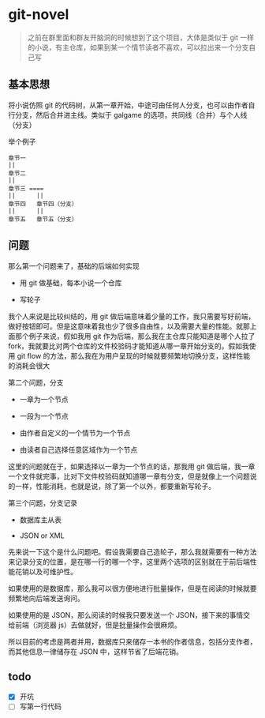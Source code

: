 # git-novel

> 之前在群里面和群友开脑洞的时候想到了这个项目，大体是类似于 git 一样的小说，有主仓库，如果到某一个情节读者不喜欢，可以拉出来一个分支自己写

## 基本思想

将小说仿照 git 的代码树，从第一章开始，中途可由任何人分支，也可以由作者自行分支，然后合并进主线。类似于 galgame 的选项，共同线（合并）与个人线（分支）

举个例子

```text
章节一
||
章节二
||
章节三 ====
||      ||
章节四   章节四（分支）
||      ||
章节五   章节五（分支）
```

## 问题

那么第一个问题来了，基础的后端如何实现

- 用 git 做基础，每本小说一个仓库

- 写轮子

我个人来说是比较纠结的，用 git 做后端意味着少量的工作，我只需要写好前端，做好按钮即可。但是这意味着我也少了很多自由性，以及需要大量的性能。就那上面那个例子来说，假如我用 git 作为后端，那么我在主仓库只能知道是哪个人拉了 fork，我就要比对两个仓库的文件校验码才能知道从哪一章开始分支的。假如我使用 git flow 的方法，那么我在为用户呈现的时候就要频繁地切换分支，这样性能的消耗会很大

第二个问题，分支

- 一章为一个节点

- 一段为一个节点

- 由作者自定义的一个情节为一个节点

- 由读者自己选择任意区域作为一个节点

这里的问题就在于，如果选择以一章为一个节点的话，那我用 git 做后端，我一章一个文件就完事，比对下文件校验码就知道哪一章有分支，但是就像上一个问题说的一样，性能消耗，也就是说，除了第一个以外，都要重新写轮子。

第三个问题，分支记录

- 数据库主从表

- JSON or XML

先来说一下这个是什么问题吧。假设我需要自己造轮子，那么我就需要有一种方法来记录分支的位置，是在哪一行的哪一个字，这里两个选项的区别就在于前后端性能花销以及可维护性。

如果使用的是数据库，那么我可以很方便地进行批量操作，但是在阅读的时候就要频繁地向后端发送询问。

如果使用的是 JSON，那么阅读的时候我只要发送一个 JSON，接下来的事情交给前端（浏览器 js）去做就好，但是批量操作会很麻烦。

所以目前的考虑是两者并用，数据库只来储存一本书的作者信息，包括分支作者，而其他信息一律储存在 JSON 中，这样节省了后端花销。

## todo
- [x] 开坑
- [ ] 写第一行代码

